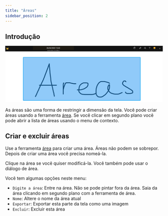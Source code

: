 ```yaml
---
title: "Áreas"
sidebar_position: 2
---
```


## Introdução

![área](area.png)

As áreas são uma forma de restringir a dimensão da tela. Você pode criar áreas usando a ferramenta [área](tools/area.md). Se você clicar em segundo plano você pode abrir a lista de áreas usando o menu de contexto.

## Criar e excluir áreas

Use a ferramenta [área](tools/area.md) para criar uma área. Áreas não podem se sobrepor. Depois de criar uma área você precisa nomeá-la.

Clique na área se você quiser modificá-la. Você também pode usar o diálogo de área.

Você tem algumas opções neste menu:

* `Digite a área`: Entre na área. Não se pode pintar fora da área. Saia da área clicando em segundo plano com a ferramenta de área.
* `Nome`: Altere o nome da área atual
* `Exportar`: Exportar esta parte da tela como uma imagem
* `Excluir`: Excluir esta área
